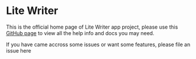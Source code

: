 # Lite Writer 

This is the official home page of Lite Writer app project, please use this [GitHub page](https://onelitecore.github.io/LiteWriter/) to view all the help info and docs you may need.

If you have came accross some issues or want some features, please file an issue here